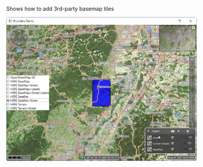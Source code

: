 Shows how to add 3rd-party basemap tiles

<img src="../Screenshots/Providers.png" title="Providers">
